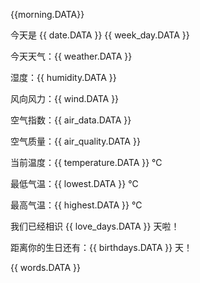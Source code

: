 {{morning.DATA}}

今天是 {{ date.DATA }} {{ week_day.DATA }}

今天天气：{{ weather.DATA }}

湿度：{{ humidity.DATA }}

风向风力：{{ wind.DATA }}

空气指数：{{ air_data.DATA }}

空气质量：{{ air_quality.DATA }}

当前温度：{{ temperature.DATA }} ℃

最低气温：{{ lowest.DATA }} ℃

最高气温：{{ highest.DATA }} ℃

我们已经相识 {{ love_days.DATA }} 天啦！

距离你的生日还有：{{ birthdays.DATA }} 天！

{{ words.DATA }}